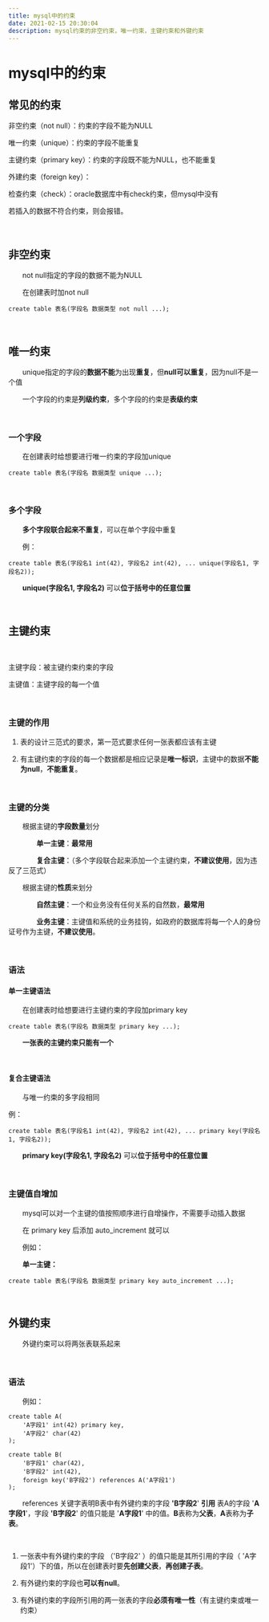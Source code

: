 ```yaml
---
title: mysql中的约束
date: 2021-02-15 20:30:04
description: mysql约束的非空约束，唯一约束，主键约束和外键约束
---
```




# mysql中的约束

## 常见的约束

非空约束（not null）：约束的字段不能为NULL

唯一约束（unique）：约束的字段不能重复

主键约束（primary key）：约束的字段既不能为NULL，也不能重复

外建约束（foreign key）：

检查约束（check）：oracle数据库中有check约束，但mysql中没有

若插入的数据不符合约束，则会报错。

&emsp;&emsp;

## 非空约束

&emsp;&emsp;not null指定的字段的数据不能为NULL

&emsp;&emsp;在创建表时加not null

```mysql
create table 表名(字段名 数据类型 not null ...);
```

&emsp;&emsp;

## 唯一约束

&emsp;&emsp;unique指定的字段的**数据不能**为出现**重复**，但**null可以重复**，因为null不是一个值

&emsp;&emsp;一个字段的约束是**列级约束**，多个字段的约束是**表级约束**

&emsp;&emsp;

### 一个字段

&emsp;&emsp;在创建表时给想要进行唯一约束的字段加unique

```mysql
create table 表名(字段名 数据类型 unique ...);
```

&emsp;&emsp;

### 多个字段

&emsp;&emsp;**多个字段联合起来不重复**，可以在单个字段中重复

&emsp;&emsp;例：

```mysql
create table 表名(字段名1 int(42), 字段名2 int(42), ... unique(字段名1, 字段名2));
```

&emsp;&emsp;**unique(**字段名1, 字段名2**)** 可以**位于括号中的任意位置**

&emsp;&emsp;

## 主键约束

&emsp;&emsp;

主键字段：被主键约束约束的字段

主键值：主键字段的每一个值

&emsp;&emsp;

### 主键的作用

1. 表的设计三范式的要求，第一范式要求任何一张表都应该有主键

2. 有主键约束的字段的每一个数据都是相应记录是**唯一标识**，主键中的数据**不能为null**，**不能重复**。

&emsp;&emsp;

### 主键的分类

&emsp;&emsp;根据主键的**字段数量**划分

&emsp;&emsp;&emsp;&emsp;**单一主键**：**最常用**

&emsp;&emsp;&emsp;&emsp;**复合主键**：（多个字段联合起来添加一个主键约束，**不建议使用**，因为违反了三范式）

&emsp;&emsp;根据主键的**性质**来划分

&emsp;&emsp;&emsp;&emsp;**自然主键**：一个和业务没有任何关系的自然数，**最常用**

&emsp;&emsp;&emsp;&emsp;**业务主键**：主键值和系统的业务挂钩，如政府的数据库将每一个人的身份证号作为主键，**不建议使用**。

&emsp;&emsp;

### 语法

#### 单一主键语法

&emsp;&emsp;在创建表时给想要进行主键约束的字段加primary key

```mysql
create table 表名(字段名 数据类型 primary key ...);
```

&emsp;&emsp;**一张表的主键约束只能有一个**

&emsp;&emsp;

#### 复合主键语法

&emsp;&emsp;与唯一约束的多字段相同

例：

```mysql
create table 表名(字段名1 int(42), 字段名2 int(42), ... primary key(字段名1, 字段名2));
```

&emsp;&emsp;**primary key(**字段名1, 字段名2**)** 可以**位于括号中的任意位置**

&emsp;&emsp;

### 主键值自增加

&emsp;&emsp;mysql可以对一个主键的值按照顺序进行自增操作，不需要手动插入数据

&emsp;&emsp;在 primary key 后添加 auto_increment 就可以

&emsp;&emsp;例如：

&emsp;&emsp;**单一主键：**

```mysql
create table 表名(字段名 数据类型 primary key auto_increment ...);
```

&emsp;&emsp;

## 外键约束

&emsp;&emsp;外键约束可以将两张表联系起来

&emsp;&emsp;

### 语法

&emsp;&emsp;例如：

```mysql
create table A(
    'A字段1' int(42) primary key, 
    'A字段2' char(42)
);
```

```mysql
create table B(
    'B字段1' char(42), 
    'B字段2' int(42),
	foreign key('B字段2') references A('A字段1')
);
```

&emsp;&emsp;references 关键字表明B表中有外键约束的字段 **'B字段2**' **引用** 表A的字段 '**A字段1**'，字段 **'B字段2**' 的值只能是 '**A字段1**' 中的值。**B**表称为**父表**，**A**表称为**子表**。

&emsp;&emsp;

1. 一张表中有外键约束的字段 （'B字段2' ）的值只能是其所引用的字段（ 'A字段1'）下的值，所以在创建表时要**先创建父表**，**再创建子表**。

2. 有外键约束的字段也**可以有null**。

3. 有外键约束的字段所引用的两一张表的字段**必须有唯一性**（有主键约束或唯一约束）